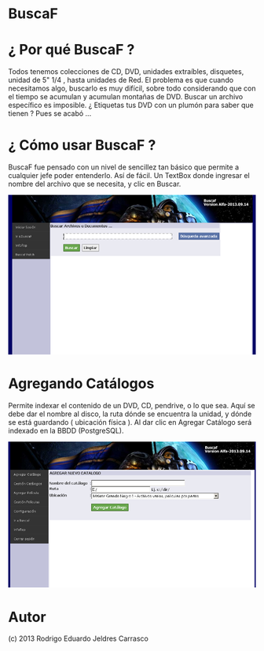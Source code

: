 # BuscaF

# ¿ Por qué BuscaF ?

Todos tenemos colecciones de CD, DVD, unidades extraíbles, disquetes, unidad de 5" 1/4 , hasta unidades de Red. El problema es que cuando necesitamos algo, buscarlo es muy difícil, sobre todo considerando que con el tiempo se acumulan y acumulan montañas de DVD. Buscar un archivo específico es imposible. ¿ Etiquetas tus DVD con un plumón para saber que tienen ? Pues se acabó ...

# ¿ Cómo usar BuscaF ?

BuscaF fue pensado con un nivel de sencillez tan básico que permite a cualquier jefe poder entenderlo. Así de fácil. Un TextBox donde ingresar el nombre del archivo que se necesita, y clic en Buscar.

![Pantalla Principal](https://github.com/jeldrex/BuscaF/blob/master/2018-05-01%2021%2009%2030.png)

# Agregando Catálogos

Permite indexar el contenido de un DVD, CD, pendrive, o lo que sea. Aquí se debe dar el nombre al disco, la ruta dónde se encuentra la unidad, y dónde se está guardando ( ubicación física ). Al dar clic en Agregar Catálogo será indexado en la BBDD (PostgreSQL).

![Pantalla Agregar](https://github.com/jeldrex/BuscaF/blob/master/2018-05-01%2021%2021%2014.png)

# Autor

(c) 2013 Rodrigo Eduardo Jeldres Carrasco
